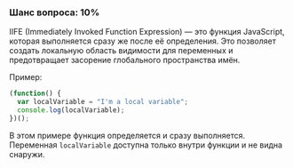 ### Шанс вопроса: 10%

IIFE (Immediately Invoked Function Expression) — это функция JavaScript, которая выполняется сразу же после её определения. Это позволяет создать локальную область видимости для переменных и предотвращает засорение глобального пространства имён.

Пример:
```javascript
(function() {
  var localVariable = "I'm a local variable";
  console.log(localVariable);
})();
```
В этом примере функция определяется и сразу выполняется. Переменная `localVariable` доступна только внутри функции и не видна снаружи.